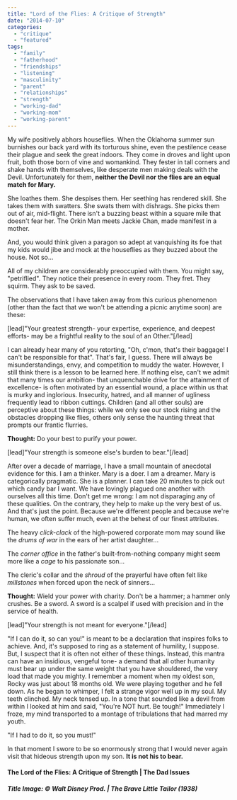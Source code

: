 ```yaml
---
title: "Lord of the Flies: A Critique of Strength"
date: "2014-07-10"
categories: 
  - "critique"
  - "featured"
tags: 
  - "family"
  - "fatherhood"
  - "friendships"
  - "listening"
  - "masculinity"
  - "parent"
  - "relationships"
  - "strength"
  - "working-dad"
  - "working-mom"
  - "working-parent"
---
```


My wife positively abhors houseflies. When the Oklahoma summer sun burnishes our back yard with its torturous shine, even the pestilence cease their plague and seek the great indoors. They come in droves and light upon fruit, both those born of vine and womankind. They fester in tall corners and shake hands with themselves, like desperate men making deals with the Devil. Unfortunately for them, **neither the Devil nor the flies are an equal match for Mary.**

She loathes them. She despises them. Her seething has rendered skill. She takes them with swatters. She swats them with dishrags. She picks them out of air, mid-flight. There isn't a buzzing beast within a square mile that doesn't fear her. The Orkin Man meets Jackie Chan, made manifest in a mother.

And, you would think given a paragon so adept at vanquishing its foe that my kids would jibe and mock at the houseflies as they buzzed about the house. Not so...

All of my children are considerably preoccupied with them. You might say, "petriflied". They notice their presence in every room. They fret. They squirm. They ask to be saved.

The observations that I have taken away from this curious phenomenon (other than the fact that we won't be attending a picnic anytime soon) are these:

\[lead\]"Your greatest strength- your expertise, experience, and deepest efforts- may be a frightful reality to the soul of an Other."\[/lead\]

I can already hear many of you retorting, "Oh, c'mon, that's their baggage! I can't be responsible for that". That's fair, I guess. There will always be misunderstandings, envy, and competition to muddy the water. However, I still think there is a lesson to be learned here. If nothing else, can't we admit that many times our ambition- that unquenchable drive for the attainment of excellence- is often motivated by an essential wound, a place within us that is murky and inglorious. Insecurity, hatred, and all manner of ugliness frequently lead to ribbon cuttings. Children (and all other souls) are perceptive about these things: while we only see our stock rising and the obstacles dropping like flies, others only sense the haunting threat that prompts our frantic flurries.

**Thought:** Do your best to purify your power.

\[lead\]"Your strength is someone else's burden to bear."\[/lead\]

After over a decade of marriage, I have a small mountain of anecdotal evidence for this. I am a thinker. Mary is a doer. I am a dreamer. Mary is categorically pragmatic. She is a planner. I can take 20 minutes to pick out which candy bar I want. We have lovingly plagued one another with ourselves all this time. Don't get me wrong: I am not disparaging any of these qualities. On the contrary, they help to make up the very best of us. And that's just the point. Because we're different people and because we're human, we often suffer much, even at the behest of our finest attributes.

The heavy _click-clack_ of the high-powered corporate mom may sound like the _drums of war_ in the ears of her artist daughter...

The _corner office_ in the father's built-from-nothing company might seem more like a _cage_ to his passionate son...

The cleric's collar and the _shroud_ of the prayerful have often felt like _millstones_ when forced upon the neck of sinners...

**Thought:** Wield your power with charity. Don't be a hammer; a hammer only crushes. Be a sword. A sword is a scalpel if used with precision and in the service of health.

\[lead\]"Your strength is not meant for everyone."\[/lead\]

"If I can do it, so can you!" is meant to be a declaration that inspires folks to achieve. And, it's supposed to ring as a statement of humility, I suppose. But, I suspect that it is often not either of these things. Instead, this mantra can have an insidious, vengeful tone- a demand that all other humanity must bear up under the same weight that you have shouldered, the very load that made you mighty. I remember a moment when my oldest son, Rocky was just about 18 months old. We were playing together and he fell down. As he began to whimper, I felt a strange vigor well up in my soul. My teeth clinched. My neck tensed up. In a tone that sounded like a devil from within I looked at him and said, "You're NOT hurt. Be tough!" Immediately I froze, my mind transported to a montage of tribulations that had marred my youth.

"If I had to do it, so you must!"

In that moment I swore to be so enormously strong that I would never again visit that hideous strength upon my son. **It is not his to bear.**

#### The Lord of the Flies: A Critique of Strength | The Dad Issues

##### Title Image: © Walt Disney Prod. | The Brave Little Tailor (1938)
